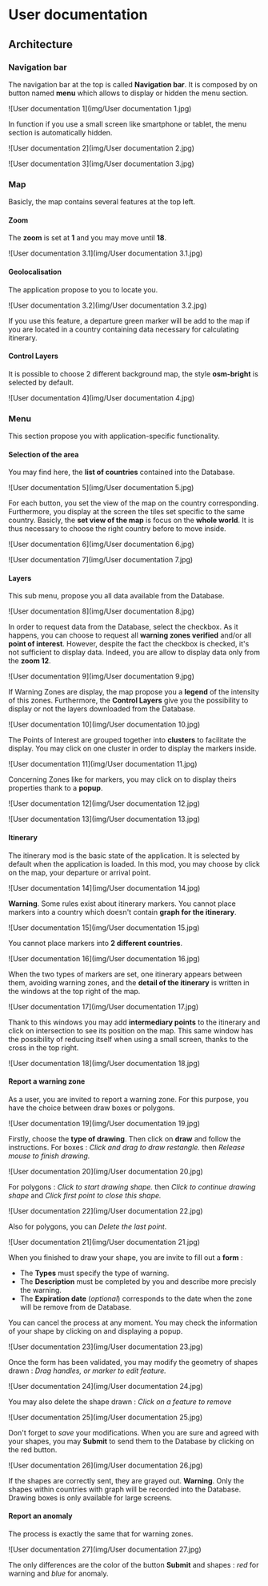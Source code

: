 # User documentation
## Architecture
### Navigation bar
The navigation bar at the top is called **Navigation bar**. It is composed by on button named **menu** which allows to display or hidden the menu section.

![User documentation 1](img/User documentation 1.jpg)

In function if you use a small screen like smartphone or tablet, the menu section is automatically hidden.

![User documentation 2](img/User documentation 2.jpg)

![User documentation 3](img/User documentation 3.jpg)

### Map
Basicly, the map contains several features at the top left.
#### Zoom
The **zoom** is set at **1** and you may move until **18**.

![User documentation 3.1](img/User documentation 3.1.jpg)

#### Geolocalisation
The application propose to you to locate you.

![User documentation 3.2](img/User documentation 3.2.jpg)

If you use this feature, a departure green marker will be add to the map if you are located in a country containing data necessary for calculating itinerary.
#### Control Layers
It is possible to choose 2 different background map, the style **osm-bright** is selected by default.

![User documentation 4](img/User documentation 4.jpg)

### Menu
This section propose you with application-specific functionality.
#### Selection of the area
You may find here, the **list of countries** contained into the Database.

![User documentation 5](img/User documentation 5.jpg)

For each button, you set the view of the map on the country corresponding.
Furthermore, you display at the screen the tiles set specific to the same country.
Basicly, the **set view of the map** is focus on the **whole world**.
It is thus necessary to choose the right country before to move inside.

![User documentation 6](img/User documentation 6.jpg)

![User documentation 7](img/User documentation 7.jpg)

#### Layers
This sub menu, propose you all data available from the Database.

![User documentation 8](img/User documentation 8.jpg)

In order to request data from the Database, select the checkbox.
As it happens, you can choose to request all **warning zones verified** and/or all **point of interest**.
However, despite the fact the checkbox is checked, it's not sufficient to display data.
Indeed, you are allow to display data only from the **zoom 12**.

![User documentation 9](img/User documentation 9.jpg)

If Warning Zones are display, the map propose you a **legend** of the intensity of this zones.
Furthermore, the **Control Layers** give you the possibility to display or not the layers downloaded from the Database.

![User documentation 10](img/User documentation 10.jpg)

The Points of Interest are grouped together into **clusters** to facilitate the display.
You may click on one cluster in order to display the markers inside.

![User documentation 11](img/User documentation 11.jpg)

Concerning Zones like for markers, you may click on to display theirs properties thank to a **popup**.

![User documentation 12](img/User documentation 12.jpg)

![User documentation 13](img/User documentation 13.jpg)

#### Itinerary
The itinerary mod is the basic state of the application.
It is selected by default when the application is loaded.
In this mod, you may choose by click on the map, your departure or arrival point.

![User documentation 14](img/User documentation 14.jpg)

**Warning**. Some rules exist about itinerary markers.
You cannot place markers into a country which doesn't contain **graph for the itinerary**.

![User documentation 15](img/User documentation 15.jpg)

You cannot place markers into **2 different countries**.

![User documentation 16](img/User documentation 16.jpg)

When the two types of markers are set, one itinerary appears between them, avoiding warning zones, and the **detail of the itinerary** is written in the windows at the top right of the map.

![User documentation 17](img/User documentation 17.jpg)

Thank to this windows you may add **intermediary points** to the itinerary and click on intersection to see its position on the map.
This same window has the possibility of reducing itself when using a small screen, thanks to the cross in the top right.

![User documentation 18](img/User documentation 18.jpg)

#### Report a warning zone
As a user, you are invited to report a warning zone.
For this purpose, you have the choice between draw boxes or polygons.

![User documentation 19](img/User documentation 19.jpg)

Firstly, choose the **type of drawing**.
Then click on **draw** and follow the instructions.
For boxes : *Click and drag to draw restangle.* then *Release mouse to finish drawing.*

![User documentation 20](img/User documentation 20.jpg)

For polygons : *Click to start drawing shape.* then *Click to continue drawing shape* and *Click first point to close this shape.*

![User documentation 22](img/User documentation 22.jpg)

Also for polygons, you can *Delete the last point*.

![User documentation 21](img/User documentation 21.jpg)

When you finished to draw your shape, you are invite to fill out a **form** :
* The **Types** must specify the type of warning.
* The **Description** must be completed by you and describe more precisly the warning.
* The **Expiration date** (*optional*) corresponds to the date when the zone will be remove from de Database.

You can cancel the process at any moment.
You may check the information of your shape by clicking on and displaying a popup.

![User documentation 23](img/User documentation 23.jpg)

Once the form has been validated, you may modify the geometry of shapes drawn : *Drag handles, or marker to edit feature.*

![User documentation 24](img/User documentation 24.jpg)

You may also delete the shape drawn : *Click on a feature to remove*

![User documentation 25](img/User documentation 25.jpg)

Don't forget to *save* your modifications.
When you are sure and agreed with your shapes, you may **Submit** to send them to the Database by clicking on the red button.

![User documentation 26](img/User documentation 26.jpg)

If the shapes are correctly sent, they are grayed out.
**Warning**. Only the shapes within countries with graph will be recorded into the Database.
Drawing boxes is only available for large screens.
#### Report an anomaly
The process is exactly the same that for warning zones.

![User documentation 27](img/User documentation 27.jpg)

The only differences are the color of the button **Submit** and shapes : *red* for warning and *blue* for anomaly.
